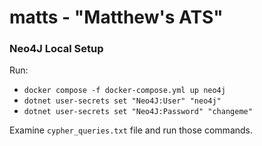 # matts - "Matthew's ATS"

### Neo4J Local Setup
Run:
* `docker compose -f docker-compose.yml up neo4j`
* `dotnet user-secrets set "Neo4J:User" "neo4j"`
* `dotnet user-secrets set "Neo4J:Password" "changeme"`

Examine `cypher_queries.txt` file and run those commands.
